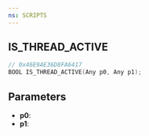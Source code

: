 ```yaml
---
ns: SCRIPTS
---
```

## IS_THREAD_ACTIVE

```c
// 0x46E9AE36D8FA6417
BOOL IS_THREAD_ACTIVE(Any p0, Any p1);
```

## Parameters
* **p0**:
* **p1**:

